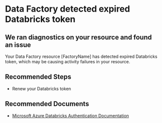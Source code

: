 <properties
    pageTitle="Data Factory detected expired Databricks token"
    description="Expired Databricks Token Issue"
    infoBubbleText="Data Factory detected expired Databricks token"
    service="microsoft.datafactory"
    resource="factories"
    authors="samiranshah"
    ms.author="samirans"
    displayOrder=""
    articleId="DataFactoryExpiredTokenInsight"
    diagnosticScenario="DataFactoryExpiredTokenInsight"
    selfHelpType="diagnostics"
    supportTopicIds=""
    resourceTags=""
    productPesIds="15613"
    cloudEnvironments="public"
/>

# Data Factory detected expired Databricks token

## We ran diagnostics on your resource and found an issue

<!--issueDescription-->
Your Data Factory resource <!--$FactoryName-->[FactoryName]<!--/$FactoryName--> has detected expired Databricks token, which may be causing activity failures in your resource.
<!--/issueDescription-->

## **Recommended Steps**

* Renew your Databricks token

## **Recommended Documents**

* [Microsoft Azure Databricks Authentication Documentation](https://docs.azuredatabricks.net/api/latest/authentication.html#generate-a-token)
